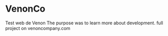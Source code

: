 # VenonCo
Test web de Venon
The purpose was to learn more about development.
full project on venoncompany.com

